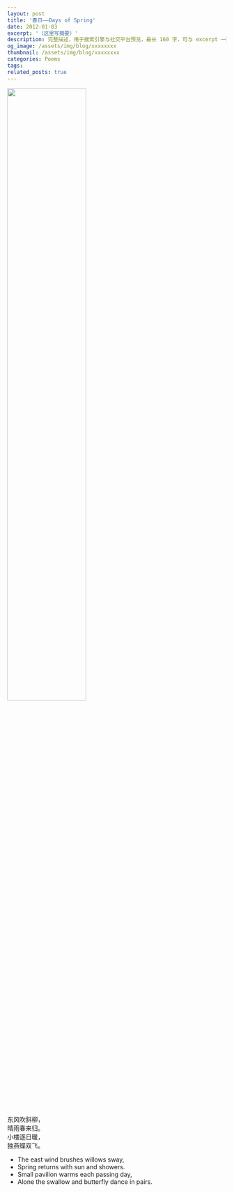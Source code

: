 ```yaml
---
layout: post
title: '春日——Days of Spring'
date: 2012-01-03
excerpt: '（这里写摘要）'
description: 完整描述，用于搜索引擎与社交平台预览，最长 160 字，可与 excerpt 一致
og_image: /assets/img/blog/xxxxxxxx
thumbnail: /assets/img/blog/xxxxxxxx
categories: Poems
tags: 
related_posts: true
---
```


<img src="{{ '/assets/img/blog/xxxxxxxx' | relative_url }}" style="width:60%;">

东风吹斜柳，  
晴雨春来归。  
小楼逐日暖，  
独燕蝶双飞。

- The east wind brushes willows sway,
- Spring returns with sun and showers.
- Small pavilion warms each passing day,
- Alone the swallow and butterfly dance in pairs.